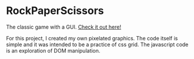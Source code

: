 # RockPaperScissors

The classic game with a GUI.
[Check it out here! ](https://nicomarvar.github.io/RockPaperScissors/)

For this project, I created my own pixelated graphics. The code itself is simple and it was intended to be a practice of css grid. The javascript code is an exploration of DOM manipulation.
